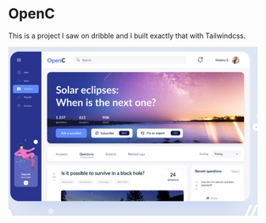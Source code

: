# OpenC
This is a project I saw on  dribble and I built exactly that with Tailwindcss.

![Image](public\home.jpg)

